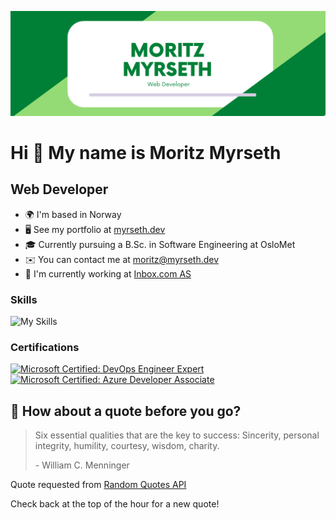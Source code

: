 [![Braydon's GitHub Banner](./images/banner.png)](https://www.myrseth.dev/)

# Hi 👋 My name is Moritz Myrseth

## Web Developer

- 🌍 I'm based in Norway
- 🖥️ See my portfolio at [myrseth.dev](https://www.myrseth.dev)
- 🎓 Currently pursuing a B.Sc. in Software Engineering at OsloMet
- ✉️ You can contact me at [moritz@myrseth.dev](mailto:moritz@myrseth.dev)
- 🚀 I'm currently working at [Inbox.com AS](https://www.inbox.com)

### Skills

![My Skills](https://skillicons.dev/icons?i=aws,azure,heroku,docker,html,css,sass,js,ts,java,py,electron,fastapi,express,flask,wordpress,git,github,graphql,prisma,mongodb,mysql,postgres,nodejs,vue,react,nextjs,tailwind,materialui&theme=light)

### Certifications

<div>
  <a href="https://www.credly.com/badges/c2043a36-5612-44f3-800a-9c659014feed"><img src="https://images.credly.com/size/680x680/images/c3ab66f8-5d59-4afa-a6c2-0ba30a1989ca/CERT-Expert-DevOps-Engineer-600x600.png" height='128px' width='128px' alt='Microsoft Certified: DevOps Engineer Expert' /></a>
  <a href="https://www.credly.com/badges/a5476d41-ec8c-44d8-aa01-b00e241a2fc5"><img src="https://images.credly.com/size/680x680/images/63316b60-f62d-4e51-aacc-c23cb850089c/azure-developer-associate-600x600.png" height='128px' width='128px' alt='Microsoft Certified: Azure Developer Associate' /></a>
</div>

## 📣 How about a quote before you go?

> Six essential qualities that are the key to success: Sincerity, personal integrity, humility, courtesy, wisdom, charity.
>
> <p>- William C. Menninger</p>

Quote requested from [Random Quotes API](https://github.com/lukePeavey/quotable)

Check back at the top of the hour for a new quote!
